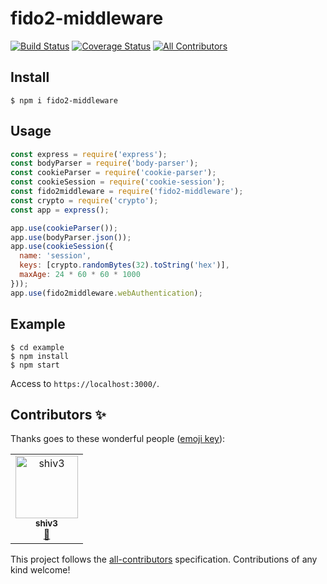 # fido2-middleware
[![Build Status](https://travis-ci.com/kg0r0/fido2-middleware.svg?token=qYr2zD9yqpiRzB1bAgCq&branch=master)](https://travis-ci.com/kg0r0/fido2-middleware) [![Coverage Status](https://coveralls.io/repos/github/kg0r0/fido2-middleware/badge.svg?branch=master)](https://coveralls.io/github/kg0r0/fido2-middleware?branch=master) [![All Contributors](https://img.shields.io/badge/all_contributors-1-orange.svg?style=flat-square)](#contributors)

## Install
```
$ npm i fido2-middleware
```

## Usage 
```js
const express = require('express');
const bodyParser = require('body-parser');
const cookieParser = require('cookie-parser');
const cookieSession = require('cookie-session');
const fido2middleware = require('fido2-middleware');
const crypto = require('crypto');
const app = express();

app.use(cookieParser());
app.use(bodyParser.json());
app.use(cookieSession({
  name: 'session',
  keys: [crypto.randomBytes(32).toString('hex')],
  maxAge: 24 * 60 * 60 * 1000
}));
app.use(fido2middleware.webAuthentication);


```

## Example
```
$ cd example
$ npm install
$ npm start
```
Access to ``https://localhost:3000/``.

## Contributors ✨

Thanks goes to these wonderful people ([emoji key](https://allcontributors.org/docs/en/emoji-key)):

<!-- ALL-CONTRIBUTORS-LIST:START - Do not remove or modify this section -->
<!-- prettier-ignore -->
<table>
  <tr>
    <td align="center"><a href="https://github.com/shiv3"><img src="https://avatars1.githubusercontent.com/u/9666625?v=4" width="100px;" alt="shiv3"/><br /><sub><b>shiv3</b></sub></a><br /><a href="https://github.com/kg0r0/fido2-middleware/commits?author=shiv3" title="Documentation">📖</a></td>
  </tr>
</table>

<!-- ALL-CONTRIBUTORS-LIST:END -->

This project follows the [all-contributors](https://github.com/all-contributors/all-contributors) specification. Contributions of any kind welcome!
